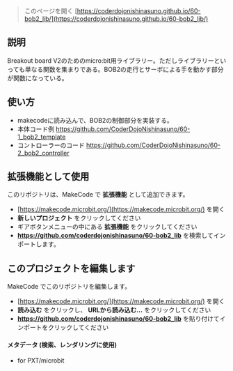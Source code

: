 
> このページを開く [https://coderdojonishinasuno.github.io/60-bob2_lib/](https://coderdojonishinasuno.github.io/60-bob2_lib/)

## 説明
Breakout board V2のためのmicro:bit用ライブラリー。ただしライブラリーといっても単なる関数を集まりである。BOB2の走行とサーボによる手を動かす部分が関数になっている。

## 使い方
* makecodeに読み込んで、BOB2の制御部分を実装する。
* 本体コード例 https://github.com/CoderDojoNishinasuno/60-1_bob2_template
* コントローラーのコード https://github.com/CoderDojoNishinasuno/60-2_bob2_controller

## 拡張機能として使用

このリポジトリは、MakeCode で **拡張機能** として追加できます。

* [https://makecode.microbit.org/](https://makecode.microbit.org/) を開く
* **新しいプロジェクト** をクリックしてください
* ギアボタンメニューの中にある **拡張機能** をクリックしてください
* **https://github.com/coderdojonishinasuno/60-bob2_lib** を検索してインポートします。

## このプロジェクトを編集します

MakeCode でこのリポジトリを編集します。

* [https://makecode.microbit.org/](https://makecode.microbit.org/) を開く
* **読み込む** をクリックし、 **URLから読み込む...** をクリックしてください
* **https://github.com/coderdojonishinasuno/60-bob2_lib** を貼り付けてインポートをクリックしてください

#### メタデータ (検索、レンダリングに使用)

* for PXT/microbit
<script src="https://makecode.com/gh-pages-embed.js"></script><script>makeCodeRender("{{ site.makecode.home_url }}", "{{ site.github.owner_name }}/{{ site.github.repository_name }}");</script>
